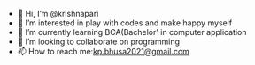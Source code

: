 - 👋 Hi, I’m @krishnapari
- 👀 I’m interested in play with codes and make happy myself
- 🌱 I’m currently learning BCA(Bachelor' in computer application
- 💞️ I’m looking to collaborate on programming
- 📫 How to reach me:kp.bhusa2021@gmail.com

<!---
krishnapari/krishnapari is a ✨ special ✨ repository because its `README.md` (this file) appears on your GitHub profile.
You can click the Preview link to take a look at your changes.
--->
